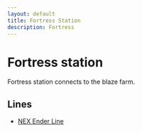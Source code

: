```yaml
---
layout: default
title: Fortress Station
description: Fortress
---
```


# Fortress station

Fortress station connects to the blaze farm.

## Lines

- [NEX Ender Line](/rail-lines/nex-ender-line)
